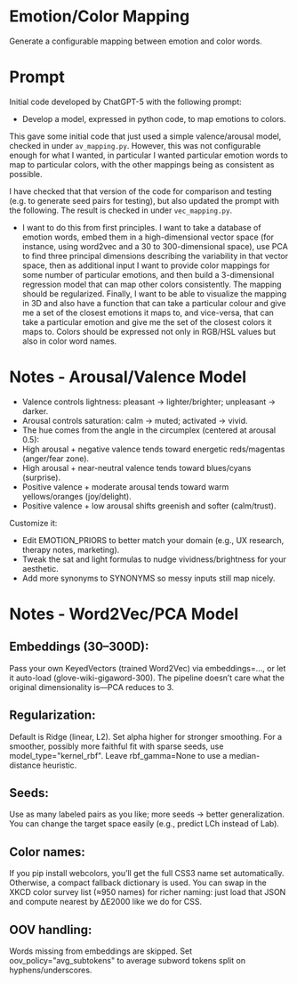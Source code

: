 # Emotion/Color Mapping
Generate a configurable mapping between emotion and color words.

# Prompt
Initial code developed by ChatGPT-5 with the following prompt:

* Develop a model, expressed in python code, to map emotions to colors.

This gave some initial code that just used a simple valence/arousal model, checked in under `av_mapping.py`.
However, this was not configurable enough for what I wanted,
in particular I wanted particular emotion words to map to particular colors,
with the other mappings being as consistent as possible.

I have checked that that version of the code for comparison and testing (e.g. to generate seed pairs for testing), but also
updated the prompt with the following.  The result is checked in under `vec_mapping.py`.

* I want to do this from first principles. I want to take a database of emotion words, embed them in a high-dimensional vector space (for instance, using word2vec and a 30 to 300-dimensional space), use PCA to find three principal dimensions describing the variability in that vector space, then as additional input I want to provide color mappings for some number of particular emotions, and then build a 3-dimensional regression model that can map other colors consistently.  The mapping should be regularized.  Finally, I want to be able to visualize the mapping in 3D and also have a function that can take a particular colour and give me a set of the closest emotions it maps to, and vice-versa, that can take a particular emotion and give me the set of the closest colors it maps to.  Colors should be expressed not only in RGB/HSL values but also in color word names.

# Notes - Arousal/Valence Model

* Valence controls lightness: pleasant → lighter/brighter; unpleasant → darker.
* Arousal controls saturation: calm → muted; activated → vivid.
* The hue comes from the angle in the circumplex (centered at arousal 0.5):
* High arousal + negative valence tends toward energetic reds/magentas (anger/fear zone).
* High arousal + near-neutral valence tends toward blues/cyans (surprise).
* Positive valence + moderate arousal tends toward warm yellows/oranges (joy/delight).
* Positive valence + low arousal shifts greenish and softer (calm/trust).

Customize it:
* Edit EMOTION_PRIORS to better match your domain (e.g., UX research, therapy notes, marketing).
* Tweak the sat and light formulas to nudge vividness/brightness for your aesthetic.
* Add more synonyms to SYNONYMS so messy inputs still map nicely.
  
# Notes - Word2Vec/PCA Model

## Embeddings (30–300D):
  Pass your own KeyedVectors (trained Word2Vec) via embeddings=…, or let it auto-load (glove-wiki-gigaword-300).
  The pipeline doesn’t care what the original dimensionality is—PCA reduces to 3.

## Regularization:
  Default is Ridge (linear, L2). Set alpha higher for stronger smoothing.
  For a smoother, possibly more faithful fit with sparse seeds, use model_type="kernel_rbf". Leave rbf_gamma=None to use a median-distance heuristic.

## Seeds:
  Use as many labeled pairs as you like; more seeds → better generalization. You can change the target space easily (e.g., predict LCh instead of Lab).

## Color names:
  If you pip install webcolors, you’ll get the full CSS3 name set automatically. Otherwise, a compact fallback dictionary is used.
  You can swap in the XKCD color survey list (≈950 names) for richer naming: just load that JSON and compute nearest by ΔE2000 like we do for CSS.

## OOV handling:
  Words missing from embeddings are skipped. Set oov_policy="avg_subtokens" to average subword tokens split on hyphens/underscores.

